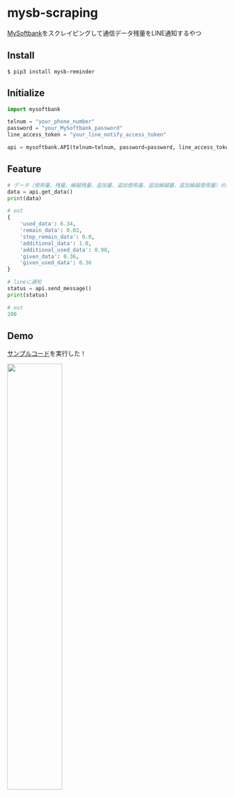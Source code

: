 # mysb-scraping
[MySoftbank](https://www.softbank.jp/mysoftbank/)をスクレイピングして通信データ残量をLINE通知するやつ

## Install 
```
$ pip3 install mysb-reminder
```

## Initialize
```python
import mysoftbank

telnum = "your_phone_number"
password = "your_MySoftbank_password"
line_access_token = "your_line_notify_access_token"

api = mysoftbank.API(telnum=telnum, password=password, line_access_token=line_access_token)
```

## Feature
```python
# データ（使用量、残量、繰越残量、追加量、追加使用量、追加繰越量、追加繰越使用量）の取得
data = api.get_data()
print(data)

# out
{
    'used_data': 6.34,
    'remain_data': 0.02, 
    'step_remain_data': 0.0,
    'additional_data': 1.0,
    'additional_used_data': 0.98,
    'given_data': 0.36, 
    'given_used_data': 0.36
}
```
```python
# lineに通知
status = api.send_message()
print(status)

# out
200
```

## Demo
[サンプルコード](https://github.com/miya/MySB_dataTraffic/blob/master/sample.py)を実行した！

<img src="https://user-images.githubusercontent.com/34241526/80075797-32a4e280-8586-11ea-836b-c4f6cdce72b8.png" width=50%>

